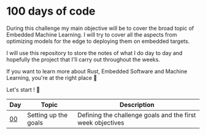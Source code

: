 # 100 days of code
During this challenge my main objective will be to cover the broad topic of Embedded Machine Learning. I will try to cover all the aspects from optimizing models for the edge to deploying them on embedded targets.

I will use this repository to store the notes of what I do day to day and hopefully the project that I'll carry out throughout the weeks.

If you want to learn more about Rust, Embedded Software and Machine Learning, you're at the right place 📍

Let's start ! 🚀

| Day                  | Topic                | Description                                                |
| -------------------- | -------------------- | ---------------------------------------------------------- |
| [00](days/day-00.md) | Setting up the goals | Defining the challenge goals and the first week objectives |

